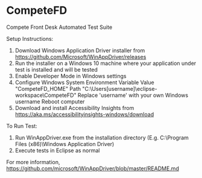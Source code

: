 # CompeteFD
Compete Front Desk Automated Test Suite

Setup Instructions:

1. Download Windows Application Driver installer from https://github.com/Microsoft/WinAppDriver/releases
2. Run the installer on a Windows 10 machine where your application under test is installed and will be tested
3. Enable Developer Mode in Windows settings
4. Configure Windows System Environment Variable
  Value "CompeteFD_HOME"
  Path "C:\Users\[username]\eclipse-workspace\CompeteFD"
    Replace 'username' with your own Windows username
  Reboot computer
5. Download and install Accessibility Insights from https://aka.ms/accessibilityinsights-windows/download

To Run Test:
1. Run WinAppDriver.exe from the installation directory (E.g. C:\Program Files (x86)\Windows Application Driver)
2. Execute tests in Eclipse as normal

For more information, https://github.com/microsoft/WinAppDriver/blob/master/README.md

    
